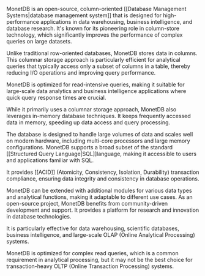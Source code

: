 MonetDB is an open-source, column-oriented [[Database Management Systems|database management system]] that is designed for high-performance applications in data warehousing, business intelligence, and database research. It's known for its pioneering role in column-store technology, which significantly improves the performance of complex queries on large datasets. 

Unlike traditional row-oriented databases, MonetDB stores data in columns. This columnar storage approach is particularly efficient for analytical queries that typically access only a subset of columns in a table, thereby reducing I/O operations and improving query performance.

MonetDB is optimized for read-intensive queries, making it suitable for large-scale data analytics and business intelligence applications where quick query response times are crucial.

While it primarily uses a columnar storage approach, MonetDB also leverages in-memory database techniques. It keeps frequently accessed data in memory, speeding up data access and query processing.

The database is designed to handle large volumes of data and scales well on modern hardware, including multi-core processors and large memory configurations. MonetDB supports a broad subset of the standard [[Structured Query Language|SQL]]language, making it accessible to users and applications familiar with SQL.

It provides [[ACID]] (Atomicity, Consistency, Isolation, Durability) transaction compliance, ensuring data integrity and consistency in database operations.

MonetDB can be extended with additional modules for various data types and analytical functions, making it adaptable to different use cases. As an open-source project, MonetDB benefits from community-driven development and support. It provides a platform for research and innovation in database technologies.

It is particularly effective for data warehousing, scientific databases, business intelligence, and large-scale OLAP (Online Analytical Processing) systems.

MonetDB is optimized for complex read queries, which is a common requirement in analytical processing, but it may not be the best choice for transaction-heavy OLTP (Online Transaction Processing) systems.